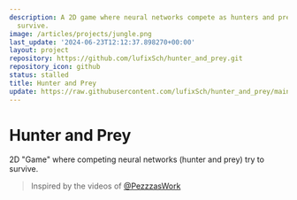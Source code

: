 ```yaml
---
description: A 2D game where neural networks compete as hunters and prey, trying to
  survive.
image: /articles/projects/jungle.png
last_update: '2024-06-23T12:12:37.898270+00:00'
layout: project
repository: https://github.com/lufixSch/hunter_and_prey.git
repository_icon: github
status: stalled
title: Hunter and Prey
update: https://raw.githubusercontent.com/lufixSch/hunter_and_prey/main/README.md
---
```


# Hunter and Prey
2D "Game" where competing neural networks (hunter and prey) try to survive.

> Inspired by the videos of [@PezzzasWork](https://www.youtube.com/@PezzzasWork)